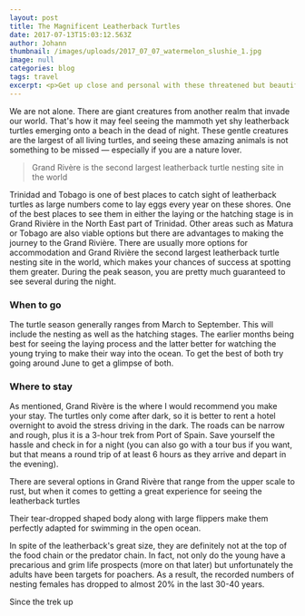 ```yaml
---
layout: post
title: The Magnificent Leatherback Turtles
date: 2017-07-13T15:03:12.563Z
author: Johann
thumbnail: /images/uploads/2017_07_07_watermelon_slushie_1.jpg
image: null
categories: blog
tags: travel
excerpt: <p>Get up close and personal with these threatened but beautiful species</p>
---
```

We are not alone. There are giant creatures from another realm that invade our world. That's how it may feel seeing the mammoth yet shy leatherback turtles emerging onto a beach in the dead of night. These gentle creatures are the largest of all living turtles, and seeing these amazing animals is not something to be missed &mdash; especially if you are a nature lover. 

> Grand Rivère is the second largest leatherback turtle nesting site in the world

Trinidad and Tobago is one of best places to catch sight of leatherback turtles as large numbers come to lay eggs every year on these shores. One of the best places to see them in either the laying or the hatching stage is in Grand Rivière in the North East part of Trinidad. Other areas such as Matura or Tobago are also viable options but there are advantages to making the journey to the Grand Rivière. There are usually more options for accommodation and Grand Rivière the second largest leatherback turtle nesting site in the world, which makes your chances of success at spotting them greater. During the peak season, you are pretty much guaranteed to see several during the night.

### When to go

The turtle season generally ranges from March to September. This will include the nesting as well as the hatching stages. The earlier months being best for seeing the laying process and the latter better for watching the young trying to make their way into the ocean. To get the best of both try going around June to get a glimpse of both.

### Where to stay

As mentioned, Grand Rivère is the where I would recommend you make your stay. The turtles only come after dark, so it is better to rent a hotel overnight to avoid the stress driving in the dark. The roads can be narrow and rough, plus it is a 3-hour​ trek from Port of Spain. Save yourself the hassle and check in for a night (you can also go with a tour bus if you want, but that means a round trip of at least 6 hours as they arrive and depart in the evening).

There are several options in Grand Rivère that range from the upper scale to rust, but when it comes to getting a great experience for seeing the leatherback turtles


Their tear-dropped shaped body along with large flippers make them perfectly adapted for swimming in the open ocean. 

In spite of the leatherback's great size, they are definitely not at the top of the food chain or the predator chain. In fact, not only do the young have a precarious and grim life prospects (more on that later) but unfortunately the adults have been targets for poachers. As a result, the recorded numbers of nesting females has dropped to almost 20% in the last 30-40 years.


Since the trek up 







